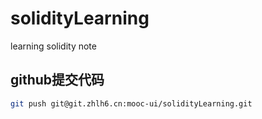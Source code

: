 # solidityLearning
learning solidity note



## github提交代码

```bash
git push git@git.zhlh6.cn:mooc-ui/solidityLearning.git
```

